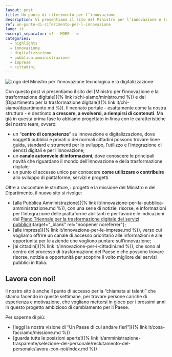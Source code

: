 ```yaml
---
layout: post
title: Un punto di riferimento per l’innovazione
description: Vi presentiamo il sito del Ministro per l’innovazione e la trasformazione digitale.
ref: un-punto-di-riferimento-per-l-innovazione
lang: it
excerpt_separator: <!-- MORE -->
categories:
  - highlights
  - innovazione
  - digitalizzazione
  - pubblica amministrazione
  - imprese
  - cittadini
---
```


<img class="w-100" src="{{ site.baseURL }}/assets/images/posts/mid-logo.jpg" alt="Logo del Ministro per l’innovazione tecnologica e la digitalizzazione"/>

Con questo post vi presentiamo il sito del [Ministro per l’innovazione e la trasformazione digitale]({% link it/chi-siamo/ministro.md %}) e del [Dipartimento per la trasformazione digitale]({% link it/chi-siamo/dipartimento.md %}). Il neonato portale - esattamente come la nostra struttura - è destinato **a crescere, a evolversi, a riempirsi di contenuti**.<!-- MORE --> Ma già in questa prima fase lo abbiamo progettato in linea con le caratteristiche del nostro team, ovvero:  

* un “**centro di competenze**” su innovazione e digitalizzazione, dove soggetti pubblici e privati o dei normali cittadini possono trovare linee guida, standard e strumenti per lo sviluppo, l’utilizzo e l’integrazione di servizi digitali e per l’innovazione; 
* un **canale autorevole di informazioni**, dove conoscere le principali novità che riguardano il mondo dell’Innovazione e della trasformazione digitale;
* un punto di accesso unico per conoscere **come utilizzare o contribuire** allo sviluppo di piattaforme, servizi e progetti.

Oltre a raccontare le strutture, i progetti e la missione del Ministro e del Dipartimento, il nuovo sito si rivolge:

* [alla Pubblica Amministrazione]({% link it/innovazione-per-la-pubblica-amministrazione.md %}), con una serie di notizie, risorse, e informazioni per l’integrazione delle piattaforme abilitanti e per favorire le indicazioni del [Piano Triennale per la trasformazione digitale dei servizi pubblici](https://pianotriennale-ict.italia.it/){:target="_blank" rel="noopener noreferrer"};
* [alle imprese]({% link it/innovazione-per-le-imprese.md %}), verso cui vogliamo offrire un canale di accesso prioritario alle informazioni e alle opportunità per le aziende che vogliono puntare sull’innovazione;
* [ai cittadini]({% link it/innovazione-per-i-cittadini.md %}), che sono al centro del processo di trasformazione del Paese e che possono trovare risorse, notizie e opportunità per scoprire il volto migliore dei servizi pubblici in Italia.

## Lavora con noi!

Il nostro sito è anche il punto di accesso per la “chiamata ai talenti” che stiamo facendo in queste settimane, per trovare persone cariche di esperienza e motivazione, che vogliano mettersi in gioco per i prossimi anni in questo progetto ambizioso di cambiamento per il Paese. 

Per saperne di più:

* [leggi la nostra visione di “Un Paese di cui andare fieri”]({% link it/cosa-facciamo/missione.md %})
* [guarda tutte le posizioni aperte]({% link it/amministrazione-trasparente/selezione-del-personale/reclutamento-del-personale/lavora-con-noi/index.md %})
